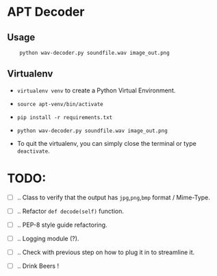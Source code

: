 # APT Decoder

## Usage

```
    python wav-decoder.py soundfile.wav image_out.png
```

## Virtualenv

- `virtualenv venv` to create a Python Virtual Environment.

- `source apt-venv/bin/activate`

- `pip install -r requirements.txt`

- `python wav-decoder.py soundfile.wav image_out.png`

- To quit the virtualenv, you can simply close the terminal or type `deactivate`.



# TODO:

- [ ] .. Class to verify that the output has `jpg`,`png`,`bmp` format / Mime-Type.
- [ ] .. Refactor `def decode(self)` function.
- [ ] .. PEP-8 style guide refactoring.
- [ ] .. Logging module (?).
- [ ] .. Check with previous step on how to plug it in to streamline it.
- [ ] .. Drink Beers !


